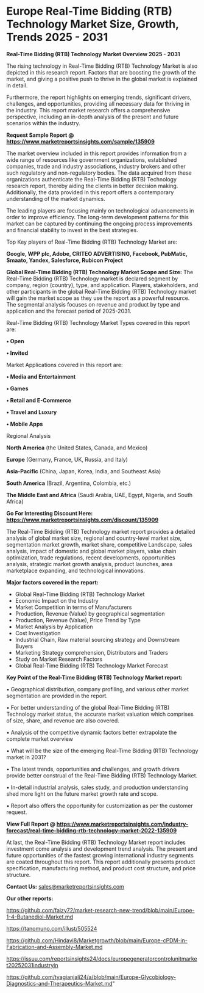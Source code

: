  # Europe Real-Time Bidding (RTB) Technology Market Size, Growth, Trends 2025 - 2031

<Strong> Real-Time Bidding (RTB) Technology Market Overview 2025 - 2031</strong>

The rising technology in Real-Time Bidding (RTB) Technology Market is also depicted in this research report. Factors that are boosting the growth of the market, and giving a positive push to thrive in the global market is explained in detail.

Furthermore, the report highlights on emerging trends, significant drivers, challenges, and opportunities, providing all necessary data for thriving in the industry. This report market research offers a comprehensive perspective, including an in-depth analysis of the present and future scenarios within the industry.

<strong>Request Sample Report @ <a href=https://www.marketreportsinsights.com/sample/135909>https://www.marketreportsinsights.com/sample/135909</a></strong>

The market overview included in this report provides information from a wide range of resources like government organizations, established companies, trade and industry associations, industry brokers and other such regulatory and non-regulatory bodies. The data acquired from these organizations authenticate the Real-Time Bidding (RTB) Technology research report, thereby aiding the clients in better decision making. Additionally, the data provided in this report offers a contemporary understanding of the market dynamics.

The leading players are focusing mainly on technological advancements in order to improve efficiency. The long-term development patterns for this market can be captured by continuing the ongoing process improvements and financial stability to invest in the best strategies.

Top Key players of Real-Time Bidding (RTB) Technology Market are:

<strong>Google, WPP plc, Adobe, CRITEO ADVERTISING, Facebook, PubMatic, Smaato, Yandex, Salesforce, Rubicon Project</strong>

<strong><b>Global Real-Time Bidding (RTB) Technology Market Scope and Size:</b></strong>
The Real-Time Bidding (RTB) Technology market is declared segment by company, region (country), type, and application. Players, stakeholders, and other participants in the global Real-Time Bidding (RTB) Technology market will gain the market scope as they use the report as a powerful resource. The segmental analysis focuses on revenue and product by type and application and the forecast period of 2025-2031.

Real-Time Bidding (RTB) Technology Market Types covered in this report are:

<strong>• Open

• Invited</strong>

Market Applications covered in this report are:

<strong>• Media and Entertainment

• Games

• Retail and E-Commerce

• Travel and Luxury

• Mobile Apps</strong> 

Regional Analysis

<strong>North America</strong> (the United States, Canada, and Mexico)

<strong>Europe</strong> (Germany, France, UK, Russia, and Italy)

<strong>Asia-Pacific</strong> (China, Japan, Korea, India, and Southeast Asia)

<strong>South America</strong> (Brazil, Argentina, Colombia, etc.)

<strong>The Middle East and Africa</strong> (Saudi Arabia, UAE, Egypt, Nigeria, and South Africa)

<strong>Go For Interesting Discount Here: <a href=https://www.marketreportsinsights.com/discount/135909>https://www.marketreportsinsights.com/discount/135909</a></strong>

The Real-Time Bidding (RTB) Technology market report provides a detailed analysis of global market size, regional and country-level market size, segmentation market growth, market share, competitive Landscape, sales analysis, impact of domestic and global market players, value chain optimization, trade regulations, recent developments, opportunities analysis, strategic market growth analysis, product launches, area marketplace expanding, and technological innovations.

<strong><b>Major factors covered in the report:</b></strong>
<ul>
  <li>Global Real-Time Bidding (RTB) Technology Market </li>
  <li>Economic Impact on the Industry</li>
  <li>Market Competition in terms of Manufacturers</li>
  <li>Production, Revenue (Value) by geographical segmentation</li>
  <li>Production, Revenue (Value), Price Trend by Type</li>
  <li>Market Analysis by Application</li>
  <li>Cost Investigation</li>
  <li>Industrial Chain, Raw material sourcing strategy and Downstream Buyers</li>
  <li>Marketing Strategy comprehension, Distributors and Traders</li>
  <li>Study on Market Research Factors</li>
  <li>Global Real-Time Bidding (RTB) Technology Market Forecast</li>
</ul>

<strong><b>Key Point of the Real-Time Bidding (RTB) Technology Market report:</b></strong>

• Geographical distribution, company profiling, and various other market segmentation are provided in the report.

• For better understanding of the global Real-Time Bidding (RTB) Technology market status, the accurate market valuation which comprises of size, share, and revenue are also covered.

• Analysis of the competitive dynamic factors better extrapolate the complete market overview

• What will be the size of the emerging Real-Time Bidding (RTB) Technology market in 2031?

• The latest trends, opportunities and challenges, and growth drivers provide better construal of the Real-Time Bidding (RTB) Technology Market.

• In-detail industrial analysis, sales study, and production understanding shed more light on the future market growth rate and scope.

• Report also offers the opportunity for customization as per the customer request.

<strong><b>View Full Report @ <a href=https://www.marketreportsinsights.com/industry-forecast/real-time-bidding-rtb-technology-market-2022-135909>https://www.marketreportsinsights.com/industry-forecast/real-time-bidding-rtb-technology-market-2022-135909</a></b></strong>


At last, the Real-Time Bidding (RTB) Technology Market report includes investment come analysis and development trend analysis. The present and future opportunities of the fastest growing international industry segments are coated throughout this report. This report additionally presents product specification, manufacturing method, and product cost structure, and price structure.

<strong>Contact Us:</strong>
sales@marketreportsinsights.com

<strong>Our other reports:</strong>

<a href=https://github.com/faizy72/market-research-new-trend/blob/main/Europe-1-4-Butanediol-Market.md>https://github.com/faizy72/market-research-new-trend/blob/main/Europe-1-4-Butanediol-Market.md</a>

<a href=https://tanomuno.com/illust/505524>https://tanomuno.com/illust/505524</a>

<a href=https://github.com/Hindavi8/Marketgrowth/blob/main/Europe-cPDM-in-Fabrication-and-Assembly-Market.md>https://github.com/Hindavi8/Marketgrowth/blob/main/Europe-cPDM-in-Fabrication-and-Assembly-Market.md</a>

<a href=https://issuu.com/reportsinsights24/docs/europegeneratorcontrolunitmarket20252031industryin>https://issuu.com/reportsinsights24/docs/europegeneratorcontrolunitmarket20252031industryin</a>

<a href=https://github.com/tyagianjali24/a/blob/main/Europe-Glycobiology-Diagnostics-and-Therapeutics-Market.md>https://github.com/tyagianjali24/a/blob/main/Europe-Glycobiology-Diagnostics-and-Therapeutics-Market.md</a>"
